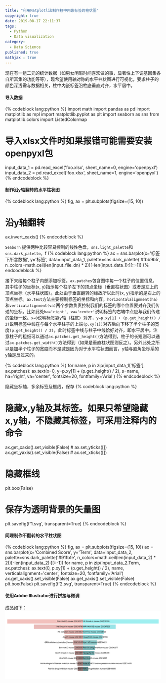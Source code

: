 ```yaml
---
title: "利用Matplotlib制作柱中内嵌标签的柱状图"
copyright: true
date: 2019-08-17 22:11:37
tags: 
  - Python
  - Data visualization
category:
  - Data Science
published: true
mathjax : true
---
```


现在有一组二元的统计数据（如男女闲暇时间喜欢做的事，显著性上下调基因集各自所富集的功能等等），现希望使用轴对称的水平柱状图进行可视化，要求柱子的颜色深浅需与数据相关，柱中内嵌标签沿柱底垂直对齐，水平居中。

<!-- more -->
#### 导入数据
{% codeblock lang:python %}
import math
import pandas as pd
import matplotlib as mpl
import matplotlib.pyplot as plt
import seaborn as sns
from matplotlib.colors import ListedColormap

# 导入xlsx文件时如果报错可能需要安装openpyxl包
input_data_1 = pd.read_excel('foo.xlsx', sheet_name=0, engine='openpyxl')
input_data_2 = pd.read_excel('foo.xlsx', sheet_name=1, engine='openpyxl')
{% endcodeblock %}

#### 制作沿y轴翻转的水平柱状图
{% codeblock lang:python %}
fig, ax = plt.subplots(figsize=(15, 10))
# 沿y轴翻转
ax.invert_xaxis()
{% endcodeblock %}

`Seaborn` 提供两种比较容易控制的线性色盘，`sns.light_palette`和`sns.dark_palette`。f
{% codeblock lang:python %}
ax = sns.barplot(x='标签下所含数据', y='标签', data=input_data_1,
                    palette=sns.dark_palette('#fbb9b5', n_colors=math.ceil(len(input_file_dn) * 2))[-len(input_data_1):][::-1])
{% endcodeblock %}

接下来给每个柱子内部添加标签。`ax.patches`包含图中每一个柱子的位置信息， 其中柱子的坐标(x, y)指示每个柱子左下的顶点坐标（垂直柱状图）或者是左上的顶点坐标（水平柱状图）。此处由于垂直翻转的缘故所以此时(x, y)指示的是右上的顶点坐标。`ax.text`方法主要控制标签的坐标和内容。`horizontalalignment(ha)`和`verticalalignment(va)`两个参数负责控制我们的标签的哪个位置要对齐我们传递的坐标。比如此处`ha='right', va='center'`说明标签的右端中点应与我们传递的坐标一致。`x=0`说明标签靠y轴（柱底）对齐，`y=p.xy[1] + (p.get_height() / 2)`说明标签中线在与每个水平柱子的上端`(p.xy[1])`对齐后向下移了半个柱子的宽度`(p.get_height() / 2)`，此时标签中线与柱子中线恰好对齐，即水平居中。注意柱子的粗细可以通过`ax.patches.get_height()`方法得到，柱子的长短则可以通过`ax.patches.get_width()`方法得到（如果是垂直柱状图则反之）。另外此处之所以是加半个柱子的宽度而不是减是因为对于水平柱状图而言，y轴与直角坐标系的y轴是反过来的。

{% codeblock lang:python %}
for name, p in zip(input_data_1['标签'], ax.patches):
    ax.text(x=0, y=p.xy[1] + (p.get_height() / 2), s=name,
            ha='right', va='center',
            fontsize=20, fontfamily='Arial')
{% endcodeblock %}

隐藏坐标轴，多余标签及框线，保存
{% codeblock lang:python %}
# 隐藏x,y轴及其标签。如果只希望隐藏x,y轴，不隐藏其标签，可采用注释内的命令
ax.get_xaxis().set_visible(False) # ax.set_yticks([])
ax.get_yaxis().set_visible(False) # ax.set_xticks([])
# 隐藏框线
plt.box(False)
# 保存为透明背景的矢量图
plt.savefig(f'1.svg', transparent=True)
{% endcodeblock %}

#### 同理制作不翻转的水平柱状图
{% codeblock lang:python %}
fig, ax = plt.subplots(figsize=(15, 10))
ax = sns.barplot(x='Combined Score', y='Term', data=input_data_2,
                    palette=sns.dark_palette('#91fbfe', n_colors=math.ceil(len(input_data_2) * 2))[-len(input_data_2):][::-1])
for name, p in zip(input_data_2.Term, ax.patches):
    ax.text(0, p.xy[1] + (p.get_height() / 2), name, verticalalignment='center', fontsize=20, fontfamily='Arial')
ax.get_xaxis().set_visible(False)
ax.get_yaxis().set_visible(False)
plt.box(False)
plt.savefig(f'2.svg', transparent=True)
{% endcodeblock %}

#### 使用Adobe Illustrator进行拼接与微调
成品如下：
![Axial symmetrical barplot](/images/barplot.png)
